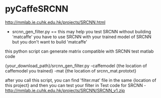 # pyCaffeSRCNN

http://mmlab.ie.cuhk.edu.hk/projects/SRCNN.html

* srcnn_gen_filter.py
==
this may help you test SRCNN without building 'matcaffe'
you have to use SRCNN with your trained model of SRCNN but you don't want to build 'matcaffe' 

this python script can generate matrix compatible with SRCNN test matlab code

{your_download_path}/srcnn_gen_filter.py -caffemodel {the location of caffemodel you trained} -mat {the location of srcnn_mat.prototxt}

after you call this script, you can find 'filter.mat' file in the same {location of this project}
and then you can test your filter in Test code for SRCNN - http://mmlab.ie.cuhk.edu.hk/projects/SRCNN/SRCNN_v1.zip
